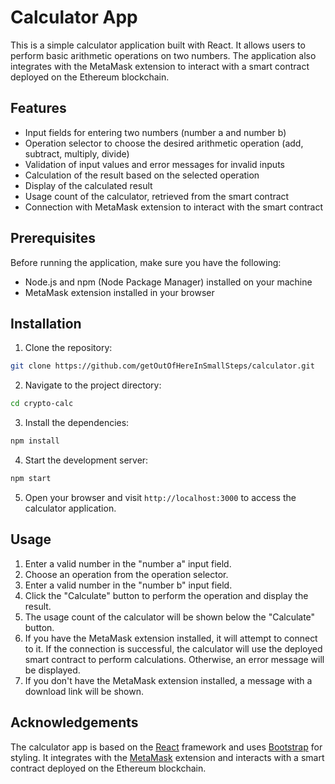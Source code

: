 # Calculator App

This is a simple calculator application built with React. It allows users to perform basic arithmetic operations on two numbers. The application also integrates with the MetaMask extension to interact with a smart contract deployed on the Ethereum blockchain.

## Features

- Input fields for entering two numbers (number a and number b)
- Operation selector to choose the desired arithmetic operation (add, subtract, multiply, divide)
- Validation of input values and error messages for invalid inputs
- Calculation of the result based on the selected operation
- Display of the calculated result
- Usage count of the calculator, retrieved from the smart contract
- Connection with MetaMask extension to interact with the smart contract

## Prerequisites

Before running the application, make sure you have the following:

- Node.js and npm (Node Package Manager) installed on your machine
- MetaMask extension installed in your browser

## Installation

1. Clone the repository:

```bash
git clone https://github.com/getOutOfHereInSmallSteps/calculator.git
```

2. Navigate to the project directory:

```bash
cd crypto-calc
```

3. Install the dependencies:

```bash
npm install
```

4. Start the development server:

```bash
npm start
```

5. Open your browser and visit `http://localhost:3000` to access the calculator application.

## Usage

1. Enter a valid number in the "number a" input field.
2. Choose an operation from the operation selector.
3. Enter a valid number in the "number b" input field.
4. Click the "Calculate" button to perform the operation and display the result.
5. The usage count of the calculator will be shown below the "Calculate" button.
6. If you have the MetaMask extension installed, it will attempt to connect to it. If the connection is successful, the calculator will use the deployed smart contract to perform calculations. Otherwise, an error message will be displayed.
7. If you don't have the MetaMask extension installed, a message with a download link will be shown.

## Acknowledgements

The calculator app is based on the [React](https://reactjs.org/) framework and uses [Bootstrap](https://getbootstrap.com/) for styling. It integrates with the [MetaMask](https://metamask.io/) extension and interacts with a smart contract deployed on the Ethereum blockchain.

